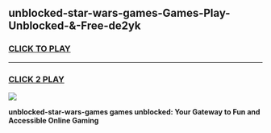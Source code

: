 
## unblocked-star-wars-games-Games-Play-Unblocked-&-Free-de2yk
<h3>
<a href="https://premium76.site?title=unblocked-star-wars-games&ref=24A">CLICK TO PLAY</a></h3>
<hr>

<h3>
<a href="https://premium76.site?title=unblocked-star-wars-games&ref=24A">CLICK 2 PLAY</a>
  
</h3>

<a href="https://premium76.site?title=unblocked-star-wars-games&ref=24A"><img src="https://clearcache.store/games.png"></a>


**unblocked-star-wars-games games unblocked: Your Gateway to Fun and Accessible Online Gaming**
